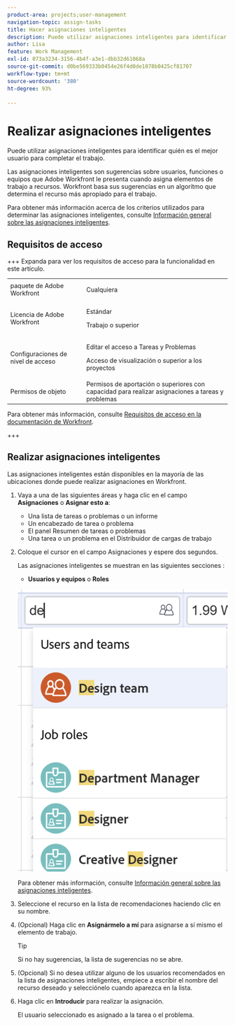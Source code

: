 ```yaml
---
product-area: projects;user-management
navigation-topic: assign-tasks
title: Hacer asignaciones inteligentes
description: Puede utilizar asignaciones inteligentes para identificar quién es el mejor usuario para completar el trabajo. Las asignaciones inteligentes son sugerencias sobre usuarios, funciones o equipos que Adobe Workfront le presenta cuando asigna elementos de trabajo a recursos en función de un algoritmo que determina el recurso más adecuado para el trabajo. Para obtener información sobre las asignaciones inteligentes, consulte Información general sobre las asignaciones inteligentes.
author: Lisa
feature: Work Management
exl-id: 073a3234-3156-4b4f-a3e1-dbb32d61068a
source-git-commit: d0be569333b0454e26f4d0de1078b0425cf81707
workflow-type: tm+mt
source-wordcount: '380'
ht-degree: 93%

---
```


# Realizar asignaciones inteligentes

<!--Audited: 07/2024-->

Puede utilizar asignaciones inteligentes para identificar quién es el mejor usuario para completar el trabajo.

Las asignaciones inteligentes son sugerencias sobre usuarios, funciones o equipos que Adobe Workfront le presenta cuando asigna elementos de trabajo a recursos. Workfront basa sus sugerencias en un algoritmo que determina el recurso más apropiado para el trabajo.

<!--<span class="preview">There are two separate algorithms in Workfront that calculate smart assignments that work differently for tasks and for issues.</span> -->

Para obtener más información acerca de los criterios utilizados para determinar las asignaciones inteligentes, consulte [Información general sobre las asignaciones inteligentes](/help/quicksilver/manage-work/tasks/assign-tasks/smart-assignments.md).

## Requisitos de acceso

+++ Expanda para ver los requisitos de acceso para la funcionalidad en este artículo.

<table style="table-layout:auto"> 
 <col> 
 <col> 
 <tbody> 
  <tr> 
   <td>paquete de Adobe Workfront</td> 
   <td> <p>Cualquiera</p> </td> 
  </tr> 
  <tr> 
   <td>Licencia de Adobe Workfront</td> 
   <td> <p>Estándar</p>
   <p>Trabajo o superior</p>
   </td> 
  </tr> 
  <tr> 
   <td>Configuraciones de nivel de acceso</td> 
   <td> <p>Editar el acceso a Tareas y Problemas</p> <p>Acceso de visualización o superior a los proyectos</p> </td> 
  </tr> 
  <tr> 
   <td>Permisos de objeto</td>
   <td>Permisos de aportación o superiores con capacidad para realizar asignaciones a tareas y problemas</td>
  </tr>
 </tbody>
</table>

Para obtener más información, consulte [Requisitos de acceso en la documentación de Workfront](/help/quicksilver/administration-and-setup/add-users/access-levels-and-object-permissions/access-level-requirements-in-documentation.md).

+++

## Realizar asignaciones inteligentes

Las asignaciones inteligentes están disponibles en la mayoría de las ubicaciones donde puede realizar asignaciones en Workfront.

1. Vaya a una de las siguientes áreas y haga clic en el campo **Asignaciones** o **Asignar esto a**:

   * Una lista de tareas o problemas o un informe
   * Un encabezado de tarea o problema
   * El panel Resumen de tareas o problemas
   * Una tarea o un problema en el Distribuidor de cargas de trabajo
     <!--* <span class="preview">A New Task</span> or New Issue box, as you add <span class="preview">a new task</span> or issue to a project-->

1. Coloque el cursor en el campo Asignaciones y espere dos segundos.

   <!--For issues, the smart assignments display in the following sections: 
      * **Users and teams**
      * **Job roles**
        ![](assets/smart-assignments-issue-header.png)-->

   Las asignaciones inteligentes se muestran en las siguientes secciones <!--, depending on which phase of the algorithm's calculation identified the assignments-->:

   <!--* <span class="preview">**Suggested assignments**: Displays assignments identified in the first phase of the task smart assignment algorithm.</span> -->
   * **Usuarios y equipos** o **Roles** <!--or **Rate card job roles**: Assignments identified in the second phase of the task smart assignment's algorithm calculation.-->

   ![Ejemplo de asignaciones inteligentes en la lista de tareas](assets/smart-assignments-task-list.png)

   Para obtener más información, consulte [Información general sobre las asignaciones inteligentes](../../../manage-work/tasks/assign-tasks/smart-assignments.md).

1. Seleccione el recurso en la lista de recomendaciones haciendo clic en su nombre.

1. (Opcional) Haga clic en **Asignármelo a mí** para asignarse a sí mismo el elemento de trabajo.

   >[!TIP]
   >
   >Si no hay sugerencias, la lista de sugerencias no se abre.

1. (Opcional) Si no desea utilizar alguno de los usuarios recomendados en la lista de asignaciones inteligentes, empiece a escribir el nombre del recurso deseado y selecciónelo cuando aparezca en la lista.
1. Haga clic en **Introducir** para realizar la asignación.

   El usuario seleccionado es asignado a la tarea o el problema.
